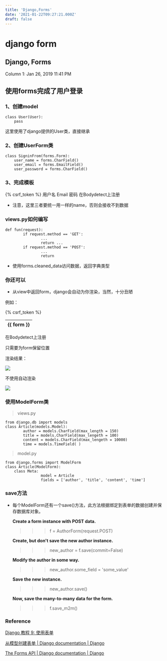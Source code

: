 ```yaml
---
title: 'Django,Forms'
date: '2021-01-22T09:27:21.000Z'
draft: false
---
```


# django form

## Django, Forms

Column 1: Jan 26, 2019 11:41 PM

## 使用forms完成了用户登录

### 1、创建model

```text
class User(User):
    pass
```

这里使用了django提供的User类，直接继承

### 2、创建UserForm类

```text
class SigninFrom(forms.Form):
    user_name = forms.CharField()
    user_email = forms.EmailField()
    user_password = forms.CharField()
```

### 3、完成模板

  {% csrf\_token %} 用户名  Email  密码  在Bodydetect上注册

* 注意，这里三者要统一用一样的name，否则会接收不到数据

### views.py如何编写

```text
def fun(request):
        if request.method == 'GET':
                ...
                return ...
        if request.method == 'POST':
                ...
                return
```

* 使用forms.cleaned\_data访问数据，返回字典类型

### 你还可以

* 从view中返回form，django会自动为你渲染，当然，十分丑陋

例如：

 {% csrf\_token %}

|  {{ form }} |
| :--- |


 在Bodydetect上注册

只需要为form保留位置

渲染结果：

![](https://github.com/yangchnet/Tem/tree/73198dc3a08ab7039d303be561dda4e51ef6c3b5/Django/_001-be5cb266-5641-43c4-a10b-20b76c49605b.png)

不使用自动渲染

![](https://github.com/yangchnet/Tem/tree/73198dc3a08ab7039d303be561dda4e51ef6c3b5/Django/_002-0155cf6c-ebd5-4438-9d76-57c36009cc6a.png)

### 使用ModelForm类

> views.py

```text
from django.db import models
class Article(models.Model):
        author = models.CharField(max_length = 150)
        title = models.CharField(max_lengeth = 100)
        content = models.CharField(max_lengeth = 10000)
        time = models.TimeField( )
```

> model.py

```text
from django.forms import ModelForm
class Article(ModelForm):
    class Meta:
                model = Article
                fields = ['author', 'title', 'content', 'time']
```

### save方法

* 每个ModelForm还有一个save\(\)方法，此方法根据绑定到表单的数据创建并保存数据库对象。

  **Create a form instance with POST data.**

  > > > f = AuthorForm\(request.POST\)

  **Create, but don't save the new author instance.**

  > > > new\_author = f.save\(commit=False\)

  **Modify the author in some way.**

  > > > new\_author.some\_field = 'some\_value'

  **Save the new instance.**

  > > > new\_author.save\(\)

  **Now, save the many-to-many data for the form.**

  > > > f.save\_m2m\(\)

### Reference

[Django 教程 9: 使用表单](https://developer.mozilla.org/zh-CN/docs/Learn/Server-side/Django/Forms)

[从模型创建表单 \| Django documentation \| Django](https://docs.djangoproject.com/zh-hans/2.0/topics/forms/modelforms/)

[The Forms API \| Django documentation \| Django](https://docs.djangoproject.com/zh-hans/2.0/ref/forms/api/)


